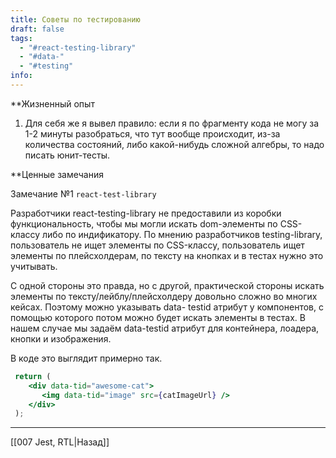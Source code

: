 ```yaml
---
title: Советы по тестированию
draft: false
tags:
  - "#react-testing-library"
  - "#data-"
  - "#testing"
info:
---
```

**Жизненный опыт

1. Для себя же я вывел правило: если я по фрагменту кода не могу за 1-2 минуты разобраться, что тут вообще происходит, из-за количества состояний, либо какой-нибудь сложной алгебры, то надо писать юнит-тесты.

**Ценные замечания

Замечание №1 `react-test-library`

Разработчики react-testing-library не предоставили из коробки функциональность, чтобы мы могли искать dom-элементы по CSS-классу либо по индификатору. По мнению разработчиков testing-library, пользователь не ищет элементы по CSS-классу, пользователь ищет элементы по плейсхолдерам, по тексту на кнопках и в тестах нужно это учитывать.

С одной стороны это правда, но с другой, практической стороны искать элементы по тексту/лейблу/плейсхолдеру довольно сложно во многих кейсах. Поэтому можно указывать data- testid атрибут у компонентов, с помощью которого потом можно будет искать элементы в тестах. В нашем случае мы задаём data-testid атрибут для контейнера, лоадера, кнопки и изображения.

В коде это выглядит примерно так.

```jsx
 return (
    <div data-tid="awesome-cat">
       <img data-tid="image" src={catImageUrl} />
    </div>
 );
```

_____

[[007 Jest, RTL|Назад]]